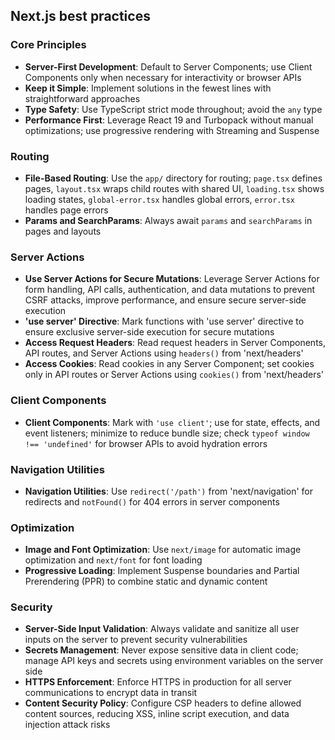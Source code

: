 ## Next.js best practices

### Core Principles

- **Server-First Development**: Default to Server Components; use Client Components only when necessary for interactivity or browser APIs
- **Keep it Simple**: Implement solutions in the fewest lines with straightforward approaches
- **Type Safety**: Use TypeScript strict mode throughout; avoid the `any` type
- **Performance First**: Leverage React 19 and Turbopack without manual optimizations; use progressive rendering with Streaming and Suspense

### Routing

- **File-Based Routing**: Use the `app/` directory for routing; `page.tsx` defines pages, `layout.tsx` wraps child routes with shared UI, `loading.tsx` shows loading states, `global-error.tsx` handles global errors, `error.tsx` handles page errors
- **Params and SearchParams**: Always await `params` and `searchParams` in pages and layouts

### Server Actions

- **Use Server Actions for Secure Mutations**: Leverage Server Actions for form handling, API calls, authentication, and data mutations to prevent CSRF attacks, improve performance, and ensure secure server-side execution
- **'use server' Directive**: Mark functions with 'use server' directive to ensure exclusive server-side execution for secure mutations
- **Access Request Headers**: Read request headers in Server Components, API routes, and Server Actions using `headers()` from 'next/headers'
- **Access Cookies**: Read cookies in any Server Component; set cookies only in API routes or Server Actions using `cookies()` from 'next/headers'

### Client Components

- **Client Components**: Mark with `'use client'`; use for state, effects, and event listeners; minimize to reduce bundle size; check `typeof window !== 'undefined'` for browser APIs to avoid hydration errors

### Navigation Utilities

- **Navigation Utilities**: Use `redirect('/path')` from 'next/navigation' for redirects and `notFound()` for 404 errors in server components

### Optimization

- **Image and Font Optimization**: Use `next/image` for automatic image optimization and `next/font` for font loading
- **Progressive Loading**: Implement Suspense boundaries and Partial Prerendering (PPR) to combine static and dynamic content

### Security

- **Server-Side Input Validation**: Always validate and sanitize all user inputs on the server to prevent security vulnerabilities
- **Secrets Management**: Never expose sensitive data in client code; manage API keys and secrets using environment variables on the server side
- **HTTPS Enforcement**: Enforce HTTPS in production for all server communications to encrypt data in transit
- **Content Security Policy**: Configure CSP headers to define allowed content sources, reducing XSS, inline script execution, and data injection attack risks
